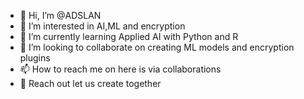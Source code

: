 - 👋 Hi, I’m @ADSLAN
- 👀 I’m interested in AI,ML and encryption
- 🌱 I’m currently learning Applied AI with Python and R
- 💞️ I’m looking to collaborate on creating ML models and encryption plugins
- 📫 How to reach me on here is via collaborations
- 🙋‍ Reach out let us create together
<!---
ADSLAN/ADSLAN is a ✨ special ✨ repository because its `README.md` (this file) appears on your GitHub profile.
You can click the Preview link to take a look at your changes.
--->
